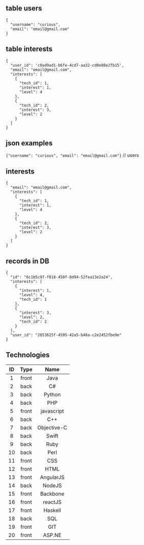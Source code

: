 ## table users
```
{
  "username": "curious",
  "email": "email@gmail.com"
}
```

## table interests
```
{
  "user_id": 'c0ad9ad1-b6fe-4cd7-aa32-cd0e08e2fb15',
  "email": "email@gmail.com",
  "interests": [
    {
      "tech_id": 1,
      "interest": 1,
      "level": 4
    },
    {
      "tech_id": 2,
      "interest": 3,
      "level": 2
    }
  ]
}
```

## json examples
`{"username": "curious", "email": "email@gmail.com"}`  // users


## interests
```
{
  "email": "email@gmail.com",
  "interests": [
    {
      "tech_id": 1,
      "interest": 1,
      "level": 4
    },
    {
      "tech_id": 2,
      "interest": 3,
      "level": 2
    }
  ]
}
```

## records in DB
```
{
  "id": "6c1b5c97-f018-450f-8d94-52fea13e2a24",
  "interests": [
    {
      "interest": 1,
      "level": 4,
      "tech_id": 1
    },
    {
      "interest": 3,
      "level": 2,
      "tech_id": 2
    }
  ],
  "user_id": "2853625f-4595-42a5-b48a-c2e2452fbe9e"
}
```

## Technologies
| ID | Type | Name |
|:----:|:------:|:------:|
| 1  |front | Java |
| 2  |back | C# |
| 3  |back | Python |
| 4  |back | PHP |
| 5  |front | javascript |
| 6  |back | C++ |
| 7  |back | Objective-C |
| 8  |back | Swift |
| 9  |back | Ruby |
| 10  |back | Perl |
| 11  |front | CSS |
| 12  |front | HTML |
| 13  |front | AngularJS |
| 14  |back | NodeJS |
| 15  |front | Backbone |
| 16  |front | reactJS |
| 17  |front | Haskell |
| 18  |back | SQL |
| 19  |front | GIT |
| 20  |front | ASP.NE |